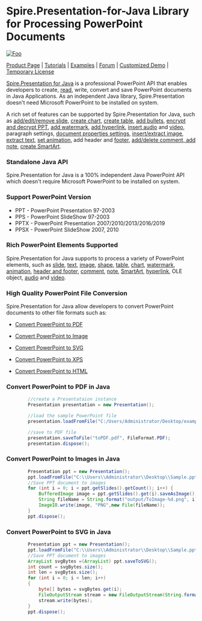 # Spire.Presentation-for-Java Library for Processing PowerPoint Documents

[![Foo](https://i.imgur.com/bsUDOUA.png)](https://www.e-iceblue.com/Introduce/presentation-for-java.html)

[Product Page](https://www.e-iceblue.com/Introduce/presentation-for-java.html) | [Tutorials](https://www.e-iceblue.com/Tutorials/Java/Spire.Presentation-for-Java/Program-Guide.html) |  [Examples](https://github.com/eiceblue/Spire.Presentation-for-Java) | [Forum](https://www.e-iceblue.com/forum/spire-presentation-f14.html) | [Customized Demo](https://www.e-iceblue.com/Misc/customized-demo.html) | [Temporary License](https://www.e-iceblue.com/TemLicense.html)

[Spire.Presentation for Java](https://www.e-iceblue.com/Introduce/presentation-for-java.html) is a professional PowerPoint API that enables developers to create, [read](https://www.e-iceblue.com/Tutorials/Java/Spire.Presentation-for-Java/Program-Guide/Paragraph-and-Text/Read/Extract-Text-from-a-PowerPoint-Document-in-Java.html), write, convert and save PowerPoint documents in Java Applications. As  an independent Java library, Spire.Presentation doesn't need Microsoft  PowerPoint to be installed on system.

A rich set of features can be supported by Spire.Presentation for Java, such as [add/edit/remove slide](https://www.e-iceblue.com/Tutorials/Java/Spire.Presentation-for-Java/Program-Guide/Document-Operation/Operate-the-presentation-slide-on-Java-applications.html), [create chart](https://www.e-iceblue.com/Tutorials/Java/Spire.Presentation-for-Java/Program-Guide/Chart/Create-Chart-in-PowerPoint-in-Java.html), [create table](https://www.e-iceblue.com/Tutorials/Java/Spire.Presentation-for-Java/Program-Guide/Table/Create-Table-in-PowerPoint-in-Java.html), [add bullets](https://www.e-iceblue.com/Tutorials/Java/Spire.Presentation-for-Java/Program-Guide/Paragraph-and-Text/Create-Numbered-and-Bulleted-Lists-in-PowerPoint-in-Java.html), [encrypt and decrypt PPT](http://www.e-iceblue.cn/spirepresentationforjava/protect-presentation-slides-in-java.html), [add watermark](https://www.e-iceblue.com/Tutorials/Java/Spire.Presentation-for-Java/Program-Guide/Watermark/Java-insert-text-watermark-to-presentation-slides.html), [add hyperlink](https://www.e-iceblue.com/Tutorials/Java/Spire.Presentation-for-Java/Program-Guide/Hyperlink/Add-Hyperlinks-to-a-PowerPoint-slide-in-Java.html), [insert audio](https://www.e-iceblue.com/Tutorials/Java/Spire.Presentation-for-Java/Program-Guide/Audio/Insert-Audio-in-PowerPoint-in-Java.html) and [video](https://www.e-iceblue.com/Tutorials/Java/Spire.Presentation-for-Java/Program-Guide/Audio-and-Video/Insert-Video-in-PowerPoint-in-Java.html), paragraph settings, [document properties settings](https://www.e-iceblue.com/Tutorials/Java/Spire.Presentation-for-Java/Program-Guide/Security/Protect-presentation-slides-in-Java.html), [insert/extract image](https://www.e-iceblue.com/Tutorials/Java/Spire.Presentation-for-Java/Program-Guide/Image-and-Shapes/Insert-and-Extract-Images-from-a-PowerPoint-Document-in-Java.html), [extract text](https://www.e-iceblue.com/Tutorials/Java/Spire.Presentation-for-Java/Program-Guide/Paragraph-and-Text/Read/Extract-Text-from-a-PowerPoint-Document-in-Java.html), [set animation](https://www.e-iceblue.com/Tutorials/Java/Spire.Presentation-for-Java/Program-Guide/Paragraph-and-Text/Add-Animation-Effect-to-Paragraph-in-PowerPoint-in-Java.html), add header and [footer](https://www.e-iceblue.com/Tutorials/Java/Spire.Presentation-for-Java/Program-Guide/Paragraph-and-Text/Add-Animation-Effect-to-Paragraph-in-PowerPoint-in-Java.html), [add/delete comment, add note](https://www.e-iceblue.com/Tutorials/Java/Spire.Presentation-for-Java/Program-Guide/Comment-and-Note/Add-Read-and-Delete-Speaker-Notes-in-PowerPoint-in-Java.html), [create SmartArt](https://www.e-iceblue.com/Tutorials/Java/Spire.Presentation-for-Java/Program-Guide/Smartart/Create-a-SmartArt-in-PowerPoint-in-Java.html).

### Standalone Java API

Spire.Presentation for Java is a 100% independent Java PowerPoint API which doesn't require Microsoft PowerPoint to be installed on system.

### Support PowerPoint Version

- PPT - PowerPoint Presentation 97-2003
- PPS - PowerPoint SlideShow 97-2003
- PPTX - PowerPoint Presentation 2007/2010/2013/2016/2019
- PPSX - PowerPoint SlideShow 2007, 2010

### Rich PowerPoint Elements Supported

Spire.Presentation for Java supports to process a variety of PowerPoint elements, such as [slide](https://www.e-iceblue.com/Tutorials/Java/Spire.Presentation-for-Java/Program-Guide/Document-Operation/Operate-the-presentation-slide-on-Java-applications.html), [text](https://www.e-iceblue.com/Tutorials/Java/Spire.Presentation-for-Java/Program-Guide/Paragraph-and-Text/Read/Extract-Text-from-a-PowerPoint-Document-in-Java.html), [image](https://www.e-iceblue.com/Tutorials/Java/Spire.Presentation-for-Java/Program-Guide/Image-and-Shapes/Insert-and-Extract-Images-from-a-PowerPoint-Document-in-Java.html), [shape](https://www.e-iceblue.com/Tutorials/Java/Spire.Presentation-for-Java/Program-Guide/Image-and-Shapes/Add-Shapes-to-PowerPoint-in-Java.html), [table](https://www.e-iceblue.com/Tutorials/Java/Spire.Presentation-for-Java/Program-Guide/Table/Create-Table-in-PowerPoint-in-Java.html), [chart](https://www.e-iceblue.com/Tutorials/Java/Spire.Presentation-for-Java/Program-Guide/Chart/Create-Chart-in-PowerPoint-in-Java.html), [watermark](https://www.e-iceblue.com/Tutorials/Java/Spire.Presentation-for-Java/Program-Guide/Watermark/Java-insert-text-watermark-to-presentation-slides.html), [animation](https://www.e-iceblue.com/Tutorials/Java/Spire.Presentation-for-Java/Program-Guide/Paragraph-and-Text/Add-Animation-Effect-to-Paragraph-in-PowerPoint-in-Java.html), [header and footer](https://www.e-iceblue.com/Tutorials/Java/Spire.Presentation-for-Java/Program-Guide/Other/Add-Footer-to-PowerPoint-Document-in-Java.html), [comment](https://www.e-iceblue.com/Tutorials/Java/Spire.Presentation-for-Java/Program-Guide/Comment-and-Note/Add-Replace-and-Delete-Comment-in-PowerPoint-in-Java.html), [note](https://www.e-iceblue.com/Tutorials/Java/Spire.Presentation-for-Java/Program-Guide/Comment-and-Note/Add-Read-and-Delete-Speaker-Notes-in-PowerPoint-in-Java.html), [SmartArt](https://www.e-iceblue.com/Tutorials/Java/Spire.Presentation-for-Java/Program-Guide/Smartart/Create-a-SmartArt-in-PowerPoint-in-Java.html), [hyperlink](https://www.e-iceblue.com/Tutorials/Java/Spire.Presentation-for-Java/Program-Guide/Hyperlink/Add-Hyperlinks-to-a-PowerPoint-slide-in-Java.html), OLE object, [audio](https://www.e-iceblue.com/Tutorials/Java/Spire.Presentation-for-Java/Program-Guide/Audio/Insert-Audio-in-PowerPoint-in-Java.html) and [video](https://www.e-iceblue.com/Tutorials/Java/Spire.Presentation-for-Java/Program-Guide/Audio-and-Video/Insert-Video-in-PowerPoint-in-Java.html).

### High Quality PowerPoint File Conversion

Spire.Presentation for Java allow developers to convert PowerPoint documents to other file formats such as: 

- [Convert PowerPoint to PDF](https://www.e-iceblue.com/Tutorials/Java/Spire.Presentation-for-Java/Program-Guide/Conversion/Convert-PowerPoint-to-PDF-in-Java.html)

- [Convert PowerPoint to Image](https://www.e-iceblue.com/Tutorials/Java/Spire.Presentation-for-Java/Program-Guide/Conversion/Convert-PowerPoint-to-image-in-Java.html)

- [Convert PowerPoint to SVG](https://www.e-iceblue.com/Tutorials/Java/Spire.Presentation-for-Java/Program-Guide/Conversion/Convert-PowerPoint-to-image-in-Java.html)

- [Convert PowerPoint to XPS](https://www.e-iceblue.com/Tutorials/Java/Spire.Presentation-for-Java/Program-Guide/Conversion/Convert-PowerPoint-to-XPS-in-Java.html)

- [Convert PowerPoint to HTML](https://www.e-iceblue.com/Tutorials/Java/Spire.Presentation-for-Java/Program-Guide/Conversion/Convert-PowerPoint-to-HTML-in-Java.html)

  



### Convert PowerPoint to PDF in Java

```java
        //create a Presentataion instance
        Presentation presentation = new Presentation();

        //load the sample PowerPoint file
        presentation.loadFromFile("C:/Users/Administrator/Desktop/example.pptx");

        //save to PDF file
        presentation.saveToFile("toPDF.pdf", FileFormat.PDF);
        presentation.dispose();
```

### Convert PowerPoint to Images in Java

```java
        Presentation ppt = new Presentation();
        ppt.loadFromFile("C:\\Users\\Administrator\\Desktop\\Sample.pptx");
        //Save PPT document to images
        for (int i = 0; i < ppt.getSlides().getCount(); i++) {
            BufferedImage image = ppt.getSlides().get(i).saveAsImage();
            String fileName = String.format("output/ToImage-%d.png", i);
            ImageIO.write(image, "PNG",new File(fileName));
        }
        ppt.dispose();
```

### Convert PowerPoint to SVG in Java

```java
        Presentation ppt = new Presentation();
        ppt.loadFromFile("C:\\Users\\Administrator\\Desktop\\Sample.pptx");
        //Save PPT document to images
        ArrayList svgBytes =(ArrayList) ppt.saveToSVG();
        int count = svgBytes.size();
        int len = svgBytes.size();
        for (int i = 0; i < len; i++)
        {
            byte[] bytes = svgBytes.get(i);
            FileOutputStream stream = new FileOutputStream(String.format("output/ToSVG-%d.svg", i));
            stream.write(bytes);
        }
        ppt.dispose();
```



